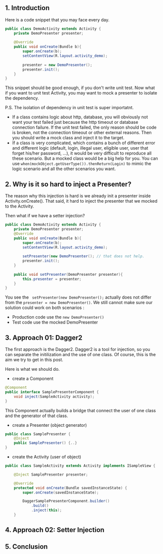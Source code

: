 ## 1. Introduction

Here is a code snippet that you may face every day. 
```java
public class DemoActivity extends Activity {
    private DemoPresenter presenter;
    
    @Override
    public void onCreate(Bundle b){
        super.onCreate(b);
        setContentView(R.layout.activity_demo);
        
        presenter = new DemoPresenter();
        presenter.init();                
    }
}
```

This snippet should be good enough, if you don't write unit test. Now what if you want to unit test Activity, you may want to mock a presenter to isolate the dependency.

P.S. The isolation of dependency in unit test is super importatnt. 
* If a class contains logic about http, database, you will obviously not want your test failed just because the http timeout or database connection failure. If the unit test failed, the only reason should be code is broken, not the connection timeout or other external reasons. Then you should write a mock class and inject it to the target. 
* If a class is very complicated, which contains a bunch of different error and different logic (default, login, illegal user, eligible user, user that forget his/her password, ...),  it would be very difficult to reproduce all these scenario. But a mocked class would be a big help for you. You can use `when(mockObject.getUserType()).thenReturn(Login)` to mimic the logic scenario and all the other scenarios you want.

## 2. Why is it so hard to inject a Presenter?
The reason why this injection is hard is we already init a presenter inside Activity.onCreate(). That said, it hard to inject the presenter that we mocked to the Activity. 

Then what if we have a setter injection?
```java
public class DemoActivity extends Activity {
    private DemoPresenter presenter;
    @Override
    public void onCreate(Bundle b){
        super.onCreate(b);
        setContentView(R.layout.activity_demo);
        
        setPresenter(new DemoPresenter(); // that does not help.
        presenter.init();                
    }
    
    public void setPresenter(DemoPresenter presenter){
        this.presenter = presenter;
    }
}
```

You see the ` setPresenter(new DemoPresenter();` actually does not differ from the `presenter = new DemoPresenter()`. We still cannot make sure our solution could work on both scenarios :
* Production code use the `new DemoPresenter()`
* Test code use the mocked DemoPresenter

## 3. Approach 01: Dagger2
The first approach is the Dagger2. Dagger2 is a tool for injection, so you can separate the initilization and the use of one class. Of course, this is the aim we try to get in this post.

Here is what we should do.

* create a Component
```java
@Component
public interface SamplePresenterComponent {
    void inject(SampleActivity activity);
}
```
This Component actually builds a bridge that connect the user of one class and the generator of that class.

* create a Presenter (object generator)
```java
public class SamplePresenter {
    @Inject
    public SamplePresenter() {..}
}
```

* create the Activity (user of object)
```java
public class SampleActivity extends Activity implements ISampleView {

    @Inject SamplePresenter presenter;

    @Override
    protected void onCreate(Bundle savedInstanceState) {
        super.onCreate(savedInstanceState);

        DaggerSamplePresenterComponent.builder()
            .build()
            .inject(this);
    }
```














## 4. Approach 02: Setter Injection



## 5. Conclusion











